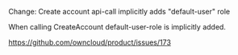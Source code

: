 Change: Create account api-call implicitly adds "default-user" role

When calling CreateAccount default-user-role is implicitly added.

https://github.com/owncloud/product/issues/173
